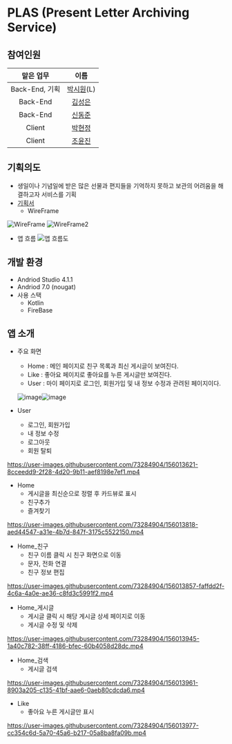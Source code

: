 # PLAS (Present Letter Archiving Service)

## 참여인원

|   맡은 업무    |                   이름                    |
| :------------: | :---------------------------------------: |
| Back-End, 기획 | [박시원](https://github.com/tldnjs324)(L) |
|    Back-End    |   [김성은](https://github.com/EUNA-319)   |
|    Back-End    | [신동준](https://github.com/dongjun0128)  |
|     Client     | [박현정](https://github.com/hyeonjeongs)  |
|     Client     |   [조윤진](https://github.com/cyjadela)   |

## 기획의도

- 생일이나 기념일에 받은 많은 선물과 편지들을 기억하지 못하고 보관의 어려움을 해결하고자 서비스를 기획
- [기획서](https://github.com/tldnjs324/S2_Archiving/files/8148791/_s2archiving_0.3.pdf)
  - WireFrame

![WireFrame](https://user-images.githubusercontent.com/70315475/155646426-ae64e42e-ff9e-4b63-bf16-42dd93fbdf42.jpg)
![WireFrame2](https://user-images.githubusercontent.com/70315475/155646595-7be6599d-4669-4725-8afb-acc105377ef5.jpg)

- 앱 흐름
  ![앱 흐름도](https://user-images.githubusercontent.com/70315475/155649432-c0f88bb5-8f93-4c21-8e65-92d7e0211258.jpg)

## 개발 환경

- Andriod Studio 4.1.1
- Andriod 7.0 (nougat)
- 사용 스택
  - Kotlin
  - FireBase

## 앱 소개

- 주요 화면

  - Home : 메인 페이지로 친구 목록과 최신 게시글이 보여진다.
  - Like : 좋아요 페이지로 좋아요를 누른 게시글만 보여진다.
  - User : 마이 페이지로 로그인, 회원가입 및 내 정보 수정과 관려된 페이지이다.

  ![image](https://user-images.githubusercontent.com/73284904/155993524-e3c08dd6-7a39-4ccc-b67b-9b6c040eec90.png)![image](https://user-images.githubusercontent.com/73284904/155993364-f4606de1-e552-4879-a4ec-66e23f6e7cb6.png)

- User
  - 로그인, 회원가입
  - 내 정보 수정
  - 로그아웃
  - 회원 탈퇴

https://user-images.githubusercontent.com/73284904/156013621-8cceedd9-2f28-4d20-9b11-aef8198e7ef1.mp4

- Home
  - 게시글을 최신순으로 정렬 후 카드뷰로 표시
  - 친구추가
  - 즐겨찾기

https://user-images.githubusercontent.com/73284904/156013818-aed44547-a31e-4b7d-847f-3175c5522150.mp4

- Home\_친구
  - 친구 이름 클릭 시 친구 화면으로 이동
  - 문자, 전화 연결
  - 친구 정보 편집

https://user-images.githubusercontent.com/73284904/156013857-faffdd2f-4c6a-4a0e-ae36-c8fd3c5991f2.mp4

- Home\_게시글
  - 게시글 클릭 시 해당 게시글 상세 페이지로 이동
  - 게시글 수정 및 삭제

https://user-images.githubusercontent.com/73284904/156013945-1a40c782-38ff-4186-bfec-60b4058d28dc.mp4

- Home\_검색
  - 게시글 검색

https://user-images.githubusercontent.com/73284904/156013961-8903a205-c135-41bf-aae6-0aeb80cdcda6.mp4

- Like
  - 좋아요 누른 게시글만 표시

https://user-images.githubusercontent.com/73284904/156013977-cc354c6d-5a70-45a6-b217-05a8ba8fa09b.mp4
